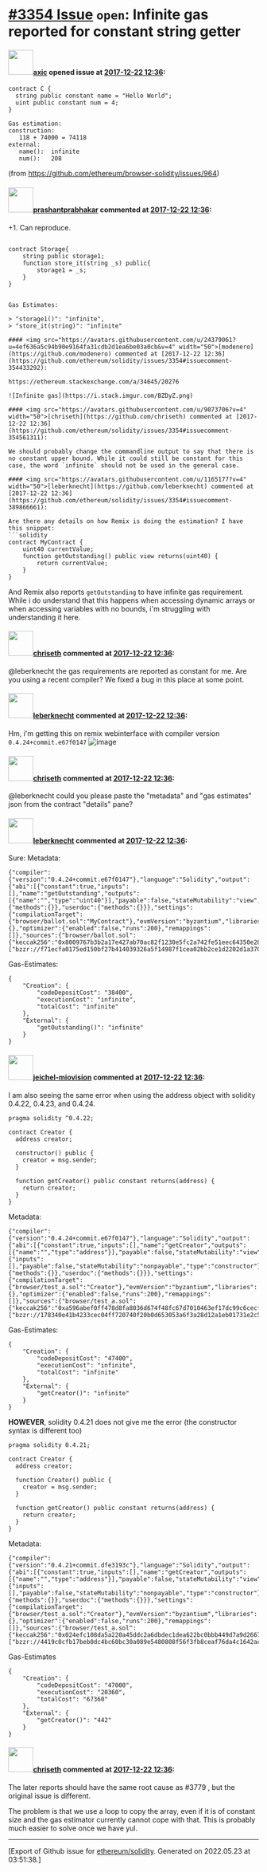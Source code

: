 # [\#3354 Issue](https://github.com/ethereum/solidity/issues/3354) `open`: Infinite gas reported for constant string getter

#### <img src="https://avatars.githubusercontent.com/u/20340?v=4" width="50">[axic](https://github.com/axic) opened issue at [2017-12-22 12:36](https://github.com/ethereum/solidity/issues/3354):

```
contract C {
  string public constant name = "Hello World";
  uint public constant num = 4;
}
```

```
Gas estimation:
construction:
   118 + 74000 = 74118
external:
   name():	infinite
   num():	208
```

(from https://github.com/ethereum/browser-solidity/issues/964)

#### <img src="https://avatars.githubusercontent.com/u/20419322?u=9d3984e467eeaa38cfa9f7bcbb077d2effde8668&v=4" width="50">[prashantprabhakar](https://github.com/prashantprabhakar) commented at [2017-12-22 12:36](https://github.com/ethereum/solidity/issues/3354#issuecomment-354239586):

+1. Can reproduce. 
```pragma solidity ^0.4.16;

contract Storage{
    string public storage1;
    function store_it(string _s) public{
        storage1 = _s;
    }
}


Gas Estimates:

> "storage1()": "infinite",
> "store_it(string)": "infinite"

#### <img src="https://avatars.githubusercontent.com/u/24379061?u=4ef636a5c94b90e9164fa31cdb2d1ea6be03a0cb&v=4" width="50">[modenero](https://github.com/modenero) commented at [2017-12-22 12:36](https://github.com/ethereum/solidity/issues/3354#issuecomment-354433292):

https://ethereum.stackexchange.com/a/34645/20276

![Infinite gas](https://i.stack.imgur.com/BZDyZ.png)

#### <img src="https://avatars.githubusercontent.com/u/9073706?v=4" width="50">[chriseth](https://github.com/chriseth) commented at [2017-12-22 12:36](https://github.com/ethereum/solidity/issues/3354#issuecomment-354561311):

We should probably change the commandline output to say that there is no constant upper bound. While it could still be constant for this case, the word `infinite` should not be used in the general case.

#### <img src="https://avatars.githubusercontent.com/u/1165177?v=4" width="50">[leberknecht](https://github.com/leberknecht) commented at [2017-12-22 12:36](https://github.com/ethereum/solidity/issues/3354#issuecomment-389866661):

Are there any details on how Remix is doing the estimation? I have this snippet:
```solidity
contract MyContract {
    uint40 currentValue;
    function getOutstanding() public view returns(uint40) {
        return currentValue;
    }
}
```
And Remix also reports `getOutstanding` to have infinite gas requirement. While i do understand that this happens when accessing dynamic arrays or when accessing variables with no bounds, i'm struggling with understanding it here.

#### <img src="https://avatars.githubusercontent.com/u/9073706?v=4" width="50">[chriseth](https://github.com/chriseth) commented at [2017-12-22 12:36](https://github.com/ethereum/solidity/issues/3354#issuecomment-392599234):

@leberknecht the gas requirements are reported as constant for me. Are you using a recent compiler? We fixed a bug in this place at some point.

#### <img src="https://avatars.githubusercontent.com/u/1165177?v=4" width="50">[leberknecht](https://github.com/leberknecht) commented at [2017-12-22 12:36](https://github.com/ethereum/solidity/issues/3354#issuecomment-392694487):

Hm, i'm getting this on remix webinterface with compiler version `0.4.24+commit.e67f0147`
![image](https://user-images.githubusercontent.com/1165177/40646769-79128f22-632a-11e8-9e31-72ad715fb44e.png)

#### <img src="https://avatars.githubusercontent.com/u/9073706?v=4" width="50">[chriseth](https://github.com/chriseth) commented at [2017-12-22 12:36](https://github.com/ethereum/solidity/issues/3354#issuecomment-394438266):

@leberknecht could you please paste the "metadata" and "gas estimates" json from the contract "details" pane?

#### <img src="https://avatars.githubusercontent.com/u/1165177?v=4" width="50">[leberknecht](https://github.com/leberknecht) commented at [2017-12-22 12:36](https://github.com/ethereum/solidity/issues/3354#issuecomment-394667391):

Sure:
Metadata:
```
{"compiler":{"version":"0.4.24+commit.e67f0147"},"language":"Solidity","output":{"abi":[{"constant":true,"inputs":[],"name":"getOutstanding","outputs":[{"name":"","type":"uint40"}],"payable":false,"stateMutability":"view","type":"function"}],"devdoc":{"methods":{}},"userdoc":{"methods":{}}},"settings":{"compilationTarget":{"browser/ballot.sol":"MyContract"},"evmVersion":"byzantium","libraries":{},"optimizer":{"enabled":false,"runs":200},"remappings":[]},"sources":{"browser/ballot.sol":{"keccak256":"0x8009767b3b2a17e427ab70ac82f1230e5fc2a742fe51eec64350e28cbbb3870c","urls":["bzzr://f71ecfa0175ed150bf27b414039326a5f14987f1cea02bb2ce1d2202d1a37091"]}},"version":1}
```
Gas-Estimates:
```
{
	"Creation": {
		"codeDepositCost": "38400",
		"executionCost": "infinite",
		"totalCost": "infinite"
	},
	"External": {
		"getOutstanding()": "infinite"
	}
}
```

#### <img src="https://avatars.githubusercontent.com/u/11670670?u=dc65eb9d0fcf86114bd0e09e38850a1e996b4390&v=4" width="50">[jeichel-miovision](https://github.com/jeichel-miovision) commented at [2017-12-22 12:36](https://github.com/ethereum/solidity/issues/3354#issuecomment-395786574):

I am also seeing the same error when using the address object with solidity  0.4.22,  0.4.23, and  0.4.24.

```
pragma solidity ^0.4.22;

contract Creator {
  address creator;

  constructor() public {
    creator = msg.sender;
  }

  function getCreator() public constant returns(address) {
    return creator;
  }
}
```

Metadata:
```
{"compiler":{"version":"0.4.24+commit.e67f0147"},"language":"Solidity","output":{"abi":[{"constant":true,"inputs":[],"name":"getCreator","outputs":[{"name":"","type":"address"}],"payable":false,"stateMutability":"view","type":"function"},{"inputs":[],"payable":false,"stateMutability":"nonpayable","type":"constructor"}],"devdoc":{"methods":{}},"userdoc":{"methods":{}}},"settings":{"compilationTarget":{"browser/test_a.sol":"Creator"},"evmVersion":"byzantium","libraries":{},"optimizer":{"enabled":false,"runs":200},"remappings":[]},"sources":{"browser/test_a.sol":{"keccak256":"0xa596abef0ff478d8fa8036d674f48fc67d7010463ef17dc99c6cecf915c919ce","urls":["bzzr://178340e41b4233cec04ff720740f20b0d653053a6f3a28d12a1eb01731e2c541"]}},"version":1}
```

Gas-Estimates:
```
{
	"Creation": {
		"codeDepositCost": "47400",
		"executionCost": "infinite",
		"totalCost": "infinite"
	},
	"External": {
		"getCreator()": "infinite"
	}
}
```

**HOWEVER**, solidity 0.4.21 does not give me the error (the constructor syntax is different too)
```
pragma solidity 0.4.21;

contract Creator {
  address creator;

  function Creator() public {
    creator = msg.sender;
  }

  function getCreator() public constant returns(address) {
    return creator;
  }
}
```

Metadata:
```
{"compiler":{"version":"0.4.21+commit.dfe3193c"},"language":"Solidity","output":{"abi":[{"constant":true,"inputs":[],"name":"getCreator","outputs":[{"name":"","type":"address"}],"payable":false,"stateMutability":"view","type":"function"},{"inputs":[],"payable":false,"stateMutability":"nonpayable","type":"constructor"}],"devdoc":{"methods":{}},"userdoc":{"methods":{}}},"settings":{"compilationTarget":{"browser/test_a.sol":"Creator"},"evmVersion":"byzantium","libraries":{},"optimizer":{"enabled":false,"runs":200},"remappings":[]},"sources":{"browser/test_a.sol":{"keccak256":"0x024efc108da5a220a45ddc2a6dbdec1dea622bc0bbb449d7a9d26678fae3ba84","urls":["bzzr://4419c0cfb17beb0dc4bc60bc30a089e5480808f56f3fb8ceaf76da4c1642ac48"]}},"version":1}
```

Gas-Estimates
```
{
	"Creation": {
		"codeDepositCost": "47000",
		"executionCost": "20360",
		"totalCost": "67360"
	},
	"External": {
		"getCreator()": "442"
	}
}
```

#### <img src="https://avatars.githubusercontent.com/u/9073706?v=4" width="50">[chriseth](https://github.com/chriseth) commented at [2017-12-22 12:36](https://github.com/ethereum/solidity/issues/3354#issuecomment-396952844):

The later reports should have the same root cause as #3779 , but the original issue is different.

The problem is that we use a loop to copy the array, even if it is of constant size and the gas estimator currently cannot cope with that. This is probably much easier to solve once we have yul.


-------------------------------------------------------------------------------



[Export of Github issue for [ethereum/solidity](https://github.com/ethereum/solidity). Generated on 2022.05.23 at 03:51:38.]
